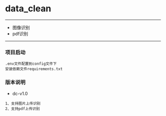 # data_clean

 --- 
 - 图像识别
 - pdf识别
 ---
### 项目启动
```angular2html
.env文件配置到config文件下
安装依赖文件requirements.txt
```

### 版本说明
- dc-v1.0
```angular2html
1、支持图片上传识别
2、支持pdf上传识别
```